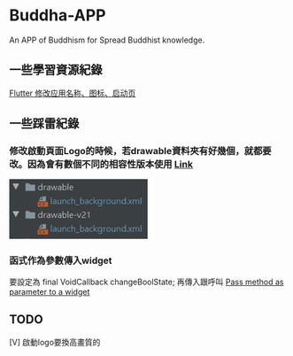 # Buddha-APP
An APP of  Buddhism for Spread Buddhist knowledge.

## 一些學習資源紀錄
[Flutter 修改应用名称、图标、启动页](https://blog.csdn.net/yechaoa/article/details/98958344)

## 一些踩雷紀錄
### 修改啟動頁面Logo的時候，若drawable資料夾有好幾個，就都要改。因為會有數個不同的相容性版本使用 [Link](https://stackoverflow.com/questions/47093515/drawable-v21-v24-what-is-it)
![](app_unused_files/catched_bug01.jpg)

### 函式作為參數傳入widget
要設定為 final VoidCallback changeBoolState; 再傳入跟呼叫
[Pass method as parameter to a widget](https://stackoverflow.com/questions/54493002/pass-method-as-parameter-to-a-widget)

## TODO
[V] 啟動logo要換高畫質的